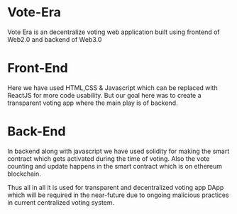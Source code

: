 # Vote-Era
Vote Era is an decentralize voting web application built using frontend of Web2.0 and backend of Web3.0

# Front-End 
Here we have used HTML,CSS & Javascript which can be replaced with ReactJS for more code usability. But our goal here was to create a transparent voting app where the main play is of backend.

# Back-End
In backend along with javascript we have used solidity for making the smart contract which gets activated during the time of voting. Also the vote counting and update happens in the smart contract which is on ethereum blockchain.

Thus all in all it is used for transparent and decentralized voting app DApp which will be required in the near-future due to ongoing malicious practices in current centralized voting system.
